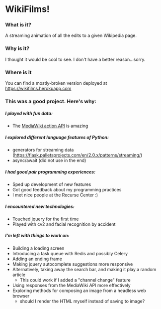 # WikiFilms! 


### What is it?
A streaming animation of all the edits to a given Wikipedia page.



### Why is it?
I thought it would be cool to see. I don't have a better reason...sorry.

### Where is it
You can find a mostly-broken version deployed at https://wikifilms.herokuapp.com


### This was a good project. Here's why:

##### I played with fun data:
  - The [MediaWiki action API](https://www.mediawiki.org/wiki/API:Main_page) is amazing 

##### I explored different language features of Python:
  - generators for streaming data (https://flask.palletsprojects.com/en/2.0.x/patterns/streaming/)
  - async/await (did not use in the end)

##### I had good pair programming experiences:
  - Sped up development of new features
  - Got good feedback about my programming practices
  - I met nice people at the Recurse Center :)

##### I encountered new technologies:
  - Touched jquery for the first time
  - Played with cv2 and facial recognition by accident

##### I'm left with things to work on:
  - Building a loading screen
  - Introducing a task queue with Redis and possibly Celery 
  - Adding an ending frame 
  - Making jquery autocomplete suggestions more responsive 
  - Alternatively, taking away the search bar, and making it play a random article
    - This could work if I added a "channel change" feature 
  - Using responses from the MediaWiki API more effectively 
  - Exploring methods for composing an image from a headless web browser 
    - should I render the HTML myself instead of saving to image?
